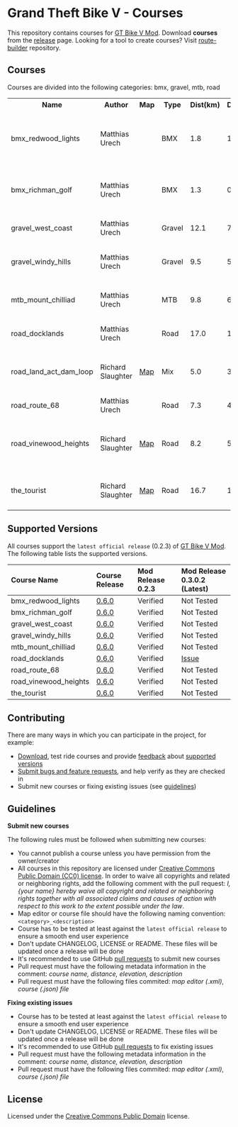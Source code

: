 # Grand Theft Bike V - Courses
 
This repository contains courses for [GT Bike V Mod](https://de.gta5-mods.com/scripts/gt-bike-v). Download **courses** from the [release](https://github.com/gtbikev/courses/releases) page. Looking for a tool to create courses? Visit [route-builder](https://github.com/gtbikev/route-builder) repository.

## Courses

Courses are divided into the following categories: bmx, gravel, mtb, road

<!--
Considering possibility of importing from this table into user frontennd, would need
to ensure entries remain in consistent format
Below entry is tagging beginning of data table for possible import later
-->
<!--***COURSE_TABLE_BEGIN***-->
<table width ="100%" >
  <tr>
    <th>Name</th>
    <th>Author</th>
    <th>Map</th>
    <th>Type</th>
    <th>Dist(km)</th>
    <th>Dist(mi)</th>
    <th>Elev(m)</th>
    <th>Elev(ft)</th>
    <th>Description</th>
  </tr>
  <tr>
    <td>bmx_redwood_lights</td> <!--Name-->
    <td>Matthias Urech</td> <!--Author-->
    <td></td> <!--Map (link to image of route map)-->
    <td>BMX</td> <!--RouteType (road, gravel, mtb, bmx, mix, etc)-->
    <td>1.8</td> <!--Distance (km)-->
    <td>1.1</td> <!--Distance (mi)-->
    <td>31</td> <!--Elevation (m)-->
    <td>101</td> <!--Elevation (ft)-->
    <td>BMX race track on Redwood Lights construction area</td> <!--Description-->
  </tr>
  <tr>
    <td>bmx_richman_golf</td> <!--Name-->
    <td>Matthias Urech</td> <!--Author-->
    <td></td> <!--Map (link to image of route map)-->
    <td>BMX</td> <!--RouteType (road, gravel, mtb, bmx, mix, etc)-->
    <td>1.3</td> <!--Distance (km)-->
    <td>0.8</td> <!--Distance (mi)-->
    <td>31</td> <!--Elevation (m)-->
    <td>101</td> <!--Elevation (ft)-->
    <td>BMX practice track on Richman golf course</td> <!--Description-->
  </tr>
  <tr>
    <td>gravel_west_coast</td> <!--Name-->
    <td>Matthias Urech</td> <!--Author-->
    <td></td> <!--Map (link to image of route map)-->
    <td>Gravel</td> <!--RouteType (road, gravel, mtb, bmx, mix, etc)-->
    <td>12.1</td> <!--Distance (km)-->
    <td>7.5</td> <!--Distance (mi)-->
    <td>158</td> <!--Elevation (m)-->
    <td>518</td> <!--Elevation (ft)-->
    <td>Gravel roads on the west coast</td> <!--Description-->
  </tr>
  <tr>
    <td>gravel_windy_hills</td> <!--Name-->
    <td>Matthias Urech</td> <!--Author-->
    <td></td> <!--Map (link to image of route map)-->
    <td>Gravel</td> <!--RouteType (road, gravel, mtb, bmx, mix, etc)-->
    <td>9.5</td> <!--Distance (km)-->
    <td>5.9</td> <!--Distance (mi)-->
    <td>245</td> <!--Elevation (m)-->
    <td>803</td> <!--Elevation (ft)-->
    <td>Gravel loop on Ron Alternates Wind Farm</td> <!--Description-->
  </tr>
  <tr>
    <td>mtb_mount_chilliad</td> <!--Name-->
    <td>Matthias Urech</td> <!--Author-->
    <td></td> <!--Map (link to image of route map)-->
    <td>MTB</td> <!--RouteType (road, gravel, mtb, bmx, mix, etc)-->
    <td>9.8</td> <!--Distance (km)-->
    <td>6</td> <!--Distance (mi)-->
    <td>137</td> <!--Elevation (m)-->
    <td>449</td> <!--Elevation (ft)-->
    <td>MTB trails around Mount Chilliad</td> <!--Description-->
  </tr>
  <tr>
    <td>road_docklands</td> <!--Name-->
    <td>Matthias Urech</td> <!--Author-->
    <td></td> <!--Map (link to image of route map)-->
    <td>Road</td> <!--RouteType (road, gravel, mtb, bmx, mix, etc)-->
    <td>17.0</td> <!--Distance (km)-->
    <td>10.5</td> <!--Distance (mi)-->
    <td>190</td> <!--Elevation (m)-->
    <td>623</td> <!--Elevation (ft)-->
    <td>Roads in Los Santos harbor area</td> <!--Description-->
  </tr>
  <tr>
    <td>road_land_act_dam_loop</td> <!--Name - NOTE: Must match filename without ".json" extension-->
    <td>Richard Slaughter</td> <!--Author-->
    <td><a href="http://imgur.com/dFGFELV.jpg">Map</a></td> <!--Map (link to image of route map)-->
    <td>Mix</td> <!--RouteType (road, gravel, mtb, bmx, mix, etc)-->
    <td>5.0</td> <!--Distance (km)-->
    <td>3.1</td> <!--Distance (mi)-->
    <td>116</td> <!--Elevation (m)-->
    <td>381</td> <!--Elevation (ft)-->
    <td>Quick loop around Los Santos Pumping Station</td><!--Description-->
  </tr>
  <tr>
    <td>road_route_68</td> <!--Name-->
    <td>Matthias Urech</td> <!--Author-->
    <td></td> <!--Map (link to image of route map)-->
    <td>Road</td> <!--RouteType (road, gravel, mtb, bmx, mix, etc)-->
    <td>7.3</td> <!--Distance (km)-->
    <td>4.5</td> <!--Distance (mi)-->
    <td>114</td> <!--Elevation (m)-->
    <td>374</td> <!--Elevation (ft)-->
    <td>TT course on route 68</td> <!--Description-->
  </tr>
  <tr>
    <td>road_vinewood_heights</td> <!--Name - NOTE: Must match filename without ".json" extension-->
    <td>Richard Slaughter</td> <!--Author-->
    <td><a href="https://imgur.com/QG89zk1.jpg">Map</a></td> <!--Map (link to image of route map)-->
    <td>Road</td> <!--RouteType (road, gravel, mtb, bmx, mix, etc)-->
    <td>8.2</td> <!--Distance (km)-->
    <td>5.1</td> <!--Distance (mi)-->
    <td>193</td> <!--Elevation (m)-->
    <td>634</td> <!--Elevation (ft)-->
    <td>A hilly zigzag through ritzy Vinewood Heights</td> <!--Description-->
  </tr>
  <tr>
    <td>the_tourist</td> <!--Name - NOTE: Must match filename without ".json" extension-->
    <td>Richard Slaughter</td> <!--Author-->
    <td><a href="http://imgur.com/Zfjny4W.jpg">Map</a></td> <!--Map (link to image of route map)-->
    <td>Road</td> <!--RouteType (road, gravel, mtb, bmx, mix, etc)-->
    <td>16.7</td> <!--Distance (km)-->
    <td>10.4</td> <!--Distance (mi)-->
    <td>311</td> <!--Elevation (m)-->
    <td>1019</td> <!--Elevation (ft)-->
    <td>A sightseeing tour through Los Santos</td> <!--Description-->
  </tr>
</table>
<!--***COURSE_TABLE_END***-->

<!-- Template for new entry - copy and paste before "</table>", remove "<!--" from beginning of each row, then replace * with relevant information  -->
<!--  <tr> <!---->
<!--    <td>*</td> <!--Name - NOTE: Must match filename without ".json" extension-->
<!--    <td>*</td> <!--Author-->
<!--    <td>*</td> <!--Map (link to image of route map)-->
<!--    <td>*</td> <!--RouteType (road, gravel, mtb, bmx, mix, etc)-->
<!--    <td>*</td> <!--Distance (km)-->
<!--    <td>*</td> <!--Distance (mi)-->
<!--    <td>*</td> <!--Elevation (m)-->
<!--    <td>*</td> <!--Elevation (ft)-->
<!--    <td>*</td> <!--Description-->
<!--  </tr> <!---->

## Supported Versions

All courses support the `latest official release` (0.2.3) of [GT Bike V Mod](https://de.gta5-mods.com/scripts/gt-bike-v). The following table lists the supported versions.

| Course Name           | Course Release                                                  | Mod Release 0.2.3 | Mod Release 0.3.0.2 (Latest)                          |
| :-------------------- | :-------------------------------------------------------------- | :---------------- | :---------------------------------------------------- |
| bmx_redwood_lights    | [0.6.0](https://github.com/gtbikev/courses/releases/tag/v0.6.0) | Verified          | Not Tested                                            |
| bmx_richman_golf      | [0.6.0](https://github.com/gtbikev/courses/releases/tag/v0.6.0) | Verified          | Not Tested                                            |
| gravel_west_coast     | [0.6.0](https://github.com/gtbikev/courses/releases/tag/v0.6.0) | Verified          | Not Tested                                            |
| gravel_windy_hills    | [0.6.0](https://github.com/gtbikev/courses/releases/tag/v0.6.0) | Verified          | Not Tested                                            |
| mtb_mount_chilliad    | [0.6.0](https://github.com/gtbikev/courses/releases/tag/v0.6.0) | Verified          | Not Tested                                            |
| road_docklands        | [0.6.0](https://github.com/gtbikev/courses/releases/tag/v0.6.0) | Verified          | [Issue](https://github.com/gtbikev/courses/issues/22) |
| road_route_68         | [0.6.0](https://github.com/gtbikev/courses/releases/tag/v0.6.0) | Verified          | Not Tested                                            |
| road_vinewood_heights | [0.6.0](https://github.com/gtbikev/courses/releases/tag/v0.6.0) | Verified          | Not Tested                                            |
| the_tourist           | [0.6.0](https://github.com/gtbikev/courses/releases/tag/v0.6.0) | Verified          | Not Tested                                            |

## Contributing

There are many ways in which you can participate in the project, for example:

* [Download](https://github.com/gtbikev/courses/releases), test ride courses and provide [feedback](https://github.com/gtbikev/courses/issues?q=is%3Aissue+is%3Aopen+label%3Averify) about [supported versions](https://github.com/gtbikev/courses/blob/master/README.md#supported-versions)
* [Submit bugs and feature requests](https://github.com/gtbikev/courses/issues), and help verify as they are checked in
* Submit new courses or fixing existing issues (see [guidelines](https://github.com/gtbikev/courses#guidelines))

## Guidelines

**Submit new courses**

The following rules must be followed when submitting new courses:

* You cannot publish a course unless you have permission from the owner/creator
* All courses in this repository are licensed under [Creative Commons Public Domain (CC0) license](https://creativecommons.org/share-your-work/public-domain/cc0/). In order to waive all copyrights and related or neighboring rights, add the following comment with the pull request: *I, {your name} hereby waive all copyright and related or neighboring rights together with all associated claims and causes of action with respect to this work to the extent possible under the law*.
* Map editor or course file should have the following naming convention: ````<category>_<description>````
* Course has to be tested at least against the `latest official release` to ensure a smooth end user experience
* Don't update CHANGELOG, LICENSE or README. These files will be updated once a release will be done
* It's recommended to use GitHub [pull requests](https://help.github.com/en/github/collaborating-with-issues-and-pull-requests/about-pull-requests) to submit new courses
* Pull request must have the following metadata information in the comment: *course name, distance, elevation, description*
* Pull request must have the following files commited: *map editor (.xml)*, *course (.json) file*

**Fixing existing issues**

* Course has to be tested at least against the `latest official release` to ensure a smooth end user experience
* Don't update CHANGELOG, LICENSE or README. These files will be updated once a release will be done
* It's recommended to use GitHub [pull requests](https://help.github.com/en/github/collaborating-with-issues-and-pull-requests/about-pull-requests) to fix existing issues
* Pull request must have the following metadata information in the comment: *course name, distance, elevation, description*
* Pull request must have the following files commited: *map editor (.xml)*, *course (.json) file*

## License

Licensed under the [Creative Commons Public Domain](https://creativecommons.org/share-your-work/public-domain/cc0/) license.
